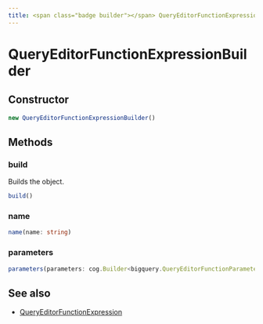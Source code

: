 ```yaml
---
title: <span class="badge builder"></span> QueryEditorFunctionExpressionBuilder
---
```

# <span class="badge builder"></span> QueryEditorFunctionExpressionBuilder

## Constructor

```typescript
new QueryEditorFunctionExpressionBuilder()
```
## Methods

### <span class="badge object-method"></span> build

Builds the object.

```typescript
build()
```

### <span class="badge object-method"></span> name

```typescript
name(name: string)
```

### <span class="badge object-method"></span> parameters

```typescript
parameters(parameters: cog.Builder<bigquery.QueryEditorFunctionParameterExpression>[])
```

## See also

 * <span class="badge object-type-interface"></span> [QueryEditorFunctionExpression](./object-QueryEditorFunctionExpression.md)
